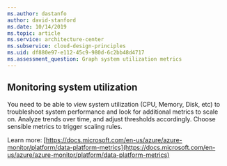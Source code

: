 ```yaml
---
ms.author: dastanfo
author: david-stanford
ms.date: 10/14/2019
ms.topic: article
ms.service: architecture-center
ms.subservice: cloud-design-principles
ms.uid: df880e97-e112-45c9-980d-6c2bb48d4717
ms.assessment_question: Graph system utilization metrics
---
```

## Monitoring system utilization

You need to be able to view system utilization (CPU, Memory, Disk, etc) to troubleshoot system performance and look for additional metrics to scale on. Analyze trends over time, and adjust thresholds accordingly. Choose sensible metrics to trigger scaling rules.

Learn more: [https://docs.microsoft.com/en-us/azure/azure-monitor/platform/data-platform-metrics](https://docs.microsoft.com/en-us/azure/azure-monitor/platform/data-platform-metrics)